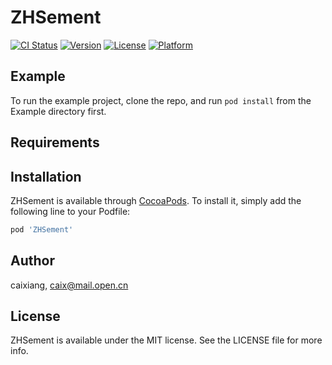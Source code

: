 # ZHSement

[![CI Status](http://img.shields.io/travis/caixiang/ZHSement.svg?style=flat)](https://travis-ci.org/caixiang/ZHSement)
[![Version](https://img.shields.io/cocoapods/v/ZHSement.svg?style=flat)](http://cocoapods.org/pods/ZHSement)
[![License](https://img.shields.io/cocoapods/l/ZHSement.svg?style=flat)](http://cocoapods.org/pods/ZHSement)
[![Platform](https://img.shields.io/cocoapods/p/ZHSement.svg?style=flat)](http://cocoapods.org/pods/ZHSement)

## Example

To run the example project, clone the repo, and run `pod install` from the Example directory first.

## Requirements

## Installation

ZHSement is available through [CocoaPods](http://cocoapods.org). To install
it, simply add the following line to your Podfile:

```ruby
pod 'ZHSement'
```

## Author

caixiang, caix@mail.open.cn

## License

ZHSement is available under the MIT license. See the LICENSE file for more info.
